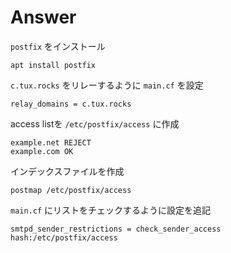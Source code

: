 
# Answer

`postfix` をインストール

```
apt install postfix
```

`c.tux.rocks` をリレーするように `main.cf` を設定

```
relay_domains = c.tux.rocks
```

access listを `/etc/postfix/access` に作成

```
example.net REJECT
example.com OK
```

インデックスファイルを作成

```
postmap /etc/postfix/access
```

`main.cf` にリストをチェックするように設定を追記

```
smtpd_sender_restrictions = check_sender_access hash:/etc/postfix/access
```

